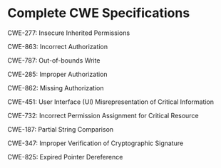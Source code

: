 

# Complete CWE Specifications

CWE-277: Insecure Inherited Permissions

CWE-863: Incorrect Authorization

CWE-787: Out-of-bounds Write

CWE-285: Improper Authorization

CWE-862: Missing Authorization

CWE-451: User Interface (UI) Misrepresentation of Critical Information

CWE-732: Incorrect Permission Assignment for Critical Resource

CWE-187: Partial String Comparison

CWE-347: Improper Verification of Cryptographic Signature

CWE-825: Expired Pointer Dereference